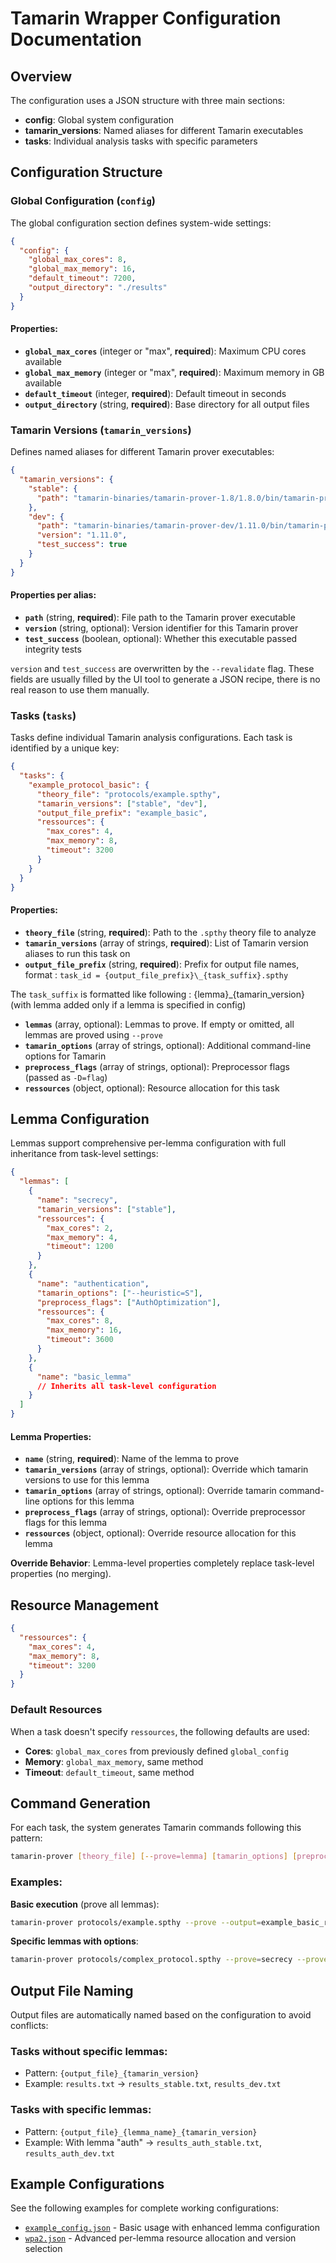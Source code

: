 # Tamarin Wrapper Configuration Documentation

## Overview

The configuration uses a JSON structure with three main sections:
- **config**: Global system configuration
- **tamarin_versions**: Named aliases for different Tamarin executables
- **tasks**: Individual analysis tasks with specific parameters

## Configuration Structure

### Global Configuration (`config`)

The global configuration section defines system-wide settings:

```json
{
  "config": {
    "global_max_cores": 8,
    "global_max_memory": 16,
    "default_timeout": 7200,
    "output_directory": "./results"
  }
}
```

#### Properties:
- **`global_max_cores`** (integer or "max", **required**): Maximum CPU cores available
- **`global_max_memory`** (integer or "max", **required**): Maximum memory in GB available
- **`default_timeout`** (integer, **required**): Default timeout in seconds
- **`output_directory`** (string, **required**): Base directory for all output files

### Tamarin Versions (`tamarin_versions`)

Defines named aliases for different Tamarin prover executables:

```json
{
  "tamarin_versions": {
    "stable": {
      "path": "tamarin-binaries/tamarin-prover-1.8/1.8.0/bin/tamarin-prover"
    },
    "dev": {
      "path": "tamarin-binaries/tamarin-prover-dev/1.11.0/bin/tamarin-prover",
      "version": "1.11.0",
      "test_success": true
    }
  }
}
```

#### Properties per alias:
- **`path`** (string, **required**): File path to the Tamarin prover executable
- **`version`** (string, optional): Version identifier for this Tamarin prover
- **`test_success`** (boolean, optional): Whether this executable passed integrity tests

`version` and `test_success` are overwritten by the `--revalidate` flag. These fields are usually filled by the UI tool to generate a JSON recipe, there is no real reason to use them manually.

### Tasks (`tasks`)

Tasks define individual Tamarin analysis configurations. Each task is identified by a unique key:

```json
{
  "tasks": {
    "example_protocol_basic": {
      "theory_file": "protocols/example.spthy",
      "tamarin_versions": ["stable", "dev"],
      "output_file_prefix": "example_basic",
      "ressources": {
        "max_cores": 4,
        "max_memory": 8,
        "timeout": 3200
      }
    }
  }
}
```

#### Properties:
- **`theory_file`** (string, **required**): Path to the `.spthy` theory file to analyze
- **`tamarin_versions`** (array of strings, **required**): List of Tamarin version aliases to run this task on
- **`output_file_prefix`** (string, **required**): Prefix for output file names, format : `task_id = {output_file_prefix}\_{task_suffix}.spthy`

The `task_suffix` is formatted like following : {lemma}\_{tamarin_version} (with lemma added only if a lemma is specified in config)

- **`lemmas`** (array, optional): Lemmas to prove. If empty or omitted, all lemmas are proved using `--prove`
- **`tamarin_options`** (array of strings, optional): Additional command-line options for Tamarin
- **`preprocess_flags`** (array of strings, optional): Preprocessor flags (passed as `-D=flag`)
- **`ressources`** (object, optional): Resource allocation for this task

## Lemma Configuration

Lemmas support comprehensive per-lemma configuration with full inheritance from task-level settings:

```json
{
  "lemmas": [
    {
      "name": "secrecy",
      "tamarin_versions": ["stable"],
      "ressources": {
        "max_cores": 2,
        "max_memory": 4,
        "timeout": 1200
      }
    },
    {
      "name": "authentication",
      "tamarin_options": ["--heuristic=S"],
      "preprocess_flags": ["AuthOptimization"],
      "ressources": {
        "max_cores": 8,
        "max_memory": 16,
        "timeout": 3600
      }
    },
    {
      "name": "basic_lemma"
      // Inherits all task-level configuration
    }
  ]
}
```

#### Lemma Properties:
- **`name`** (string, **required**): Name of the lemma to prove
- **`tamarin_versions`** (array of strings, optional): Override which tamarin versions to use for this lemma
- **`tamarin_options`** (array of strings, optional): Override tamarin command-line options for this lemma
- **`preprocess_flags`** (array of strings, optional): Override preprocessor flags for this lemma
- **`ressources`** (object, optional): Override resource allocation for this lemma

**Override Behavior**: Lemma-level properties completely replace task-level properties (no merging).

## Resource Management
```json
{
  "ressources": {
    "max_cores": 4,
    "max_memory": 8,
    "timeout": 3200
  }
}
```

### Default Resources
When a task doesn't specify `ressources`, the following defaults are used:
- **Cores**: `global_max_cores` from previously defined `global_config`
- **Memory**: `global_max_memory`, same method
- **Timeout**: `default_timeout`, same method

## Command Generation

For each task, the system generates Tamarin commands following this pattern:

```bash
tamarin-prover [theory_file] [--prove=lemma] [tamarin_options] [preprocess_flags] --output=[output_file]
```

### Examples:

**Basic execution** (prove all lemmas):
```bash
tamarin-prover protocols/example.spthy --prove --output=example_basic_results.txt
```

**Specific lemmas with options**:
```bash
tamarin-prover protocols/complex_protocol.spthy --prove=secrecy --prove=authentication --diff -D=GoodKeysOnly -D=bindkttoct --output=complex_results.txt
```

## Output File Naming

Output files are automatically named based on the configuration to avoid conflicts:

### Tasks without specific lemmas:
- Pattern: `{output_file}_{tamarin_version}`
- Example: `results.txt` → `results_stable.txt`, `results_dev.txt`

### Tasks with specific lemmas:
- Pattern: `{output_file}_{lemma_name}_{tamarin_version}`
- Example: With lemma "auth" → `results_auth_stable.txt`, `results_auth_dev.txt`

## Example Configurations

See the following examples for complete working configurations:
- [`example_config.json`](example_config.json) - Basic usage with enhanced lemma configuration
- [`wpa2.json`](wpa2.json) - Advanced per-lemma resource allocation and version selection
